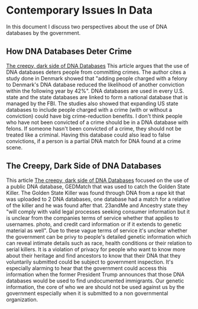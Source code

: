 # Contemporary Issues In Data
In this document I discuss two perspectives about the use of DNA databases by the government. 

## How DNA Databases Deter Crime
[The creepy, dark side of DNA Databases](https://www.bloomberg.com/opinion/articles/2021-02-01/dna-databases-are-better-crime-deterrent-than-long-prison-time)
This article argues that the use of DNA databases deters people from committing crimes. The author cites a study done in Denmark showed that "adding people charged with a felony to Denmark's DNA database reduced the likelihood of another conviction within the following year by 42%". DNA databases are used in every U.S. state and the state databases are linked to form a national database that is managed by the FBI. The studies also showed that expanding US state databases to include people charged with a crime (with or without a conviction) could have big crime-reduction benefits. I don't think people who have not been convicted of a crime should be in a DNA database with felons. If someone hasn't been convicted of a crime, they should not be treated like a criminal. Having this database could also lead to false convictions, if a person is a partial DNA match for DNA found at a crime scene.

## The Creepy, Dark Side of DNA Databases
This article [The creepy, dark side of DNA Databases](https://www.washingtonpost.com/opinions/the-creepy-dark-side-of-dna-databases/2018/05/08/279e9c2c-5230-11e8-abd8-265bd07a9859_story.html) focused on the use of a public DNA database, GEDMatch that was used to catch the Golden State Killer. The Golden State Killer was found through DNA from a rape kit that was uploaded to 2 DNA databases, one database had a match for a relative of the killer and he was found after that. 23andMe and Ancestry state they "will comply with valid legal processes seeking consumer information but it is unclear from the companies terms of service whether that applies to usernames. photo, and credit card information or if it extends to genetic material as well". Due to these vague terms of service it's unclear whether the government can be privy to people's detailed genetic information which can reveal intimate details such as race, health conditions or their relation to serial killers. It is a violation of privacy for people who want to know more about their heritage and find ancestors to know that their DNA that they voluntarily submitted could be subject to government inspection. It's especially alarming to hear that the government could access this information when the former President Trump announces that those DNA databases would be used to find undocumented immigrants. Our genetic information, the core of who we are should not be used against us by the government especially when it is submitted to a non governmental organization.
